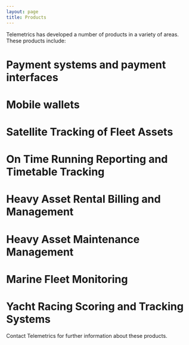 ```yaml
---
layout: page
title: Products
---
```


Telemetrics has developed a number of products in a variety of areas. These products include:

# Payment systems and payment interfaces
# Mobile wallets
# Satellite Tracking of Fleet Assets
# On Time Running Reporting and Timetable Tracking
# Heavy Asset Rental Billing and Management
# Heavy Asset Maintenance Management
# Marine Fleet Monitoring
# Yacht Racing Scoring and Tracking Systems

Contact Telemetrics for further information about these products.

